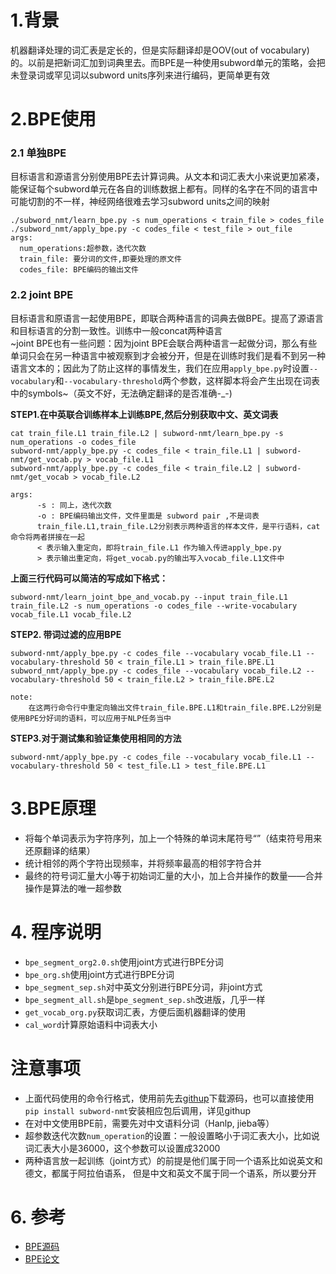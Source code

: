 # 1.背景
机器翻译处理的词汇表是定长的，但是实际翻译却是OOV(out of vocabulary)的。以前是把新词汇加到词典里去。而BPE是一种使用subword单元的策略，会把未登录词或罕见词以subword units序列来进行编码，更简单更有效
# 2.BPE使用
### 2.1 单独BPE
目标语言和源语言分别使用BPE去计算词典。从文本和词汇表大小来说更加紧凑，能保证每个subword单元在各自的训练数据上都有。同样的名字在不同的语言中可能切割的不一样，神经网络很难去学习subword units之间的映射

    ./subword_nmt/learn_bpe.py -s num_operations < train_file > codes_file
    ./subword_nmt/apply_bpe.py -c codes_file < test_file > out_file
    args:
      num_operations:超参数，迭代次数
      train_file: 要分词的文件,即要处理的原文件
      codes_file: BPE编码的输出文件
### 2.2 joint BPE
目标语言和原语言一起使用BPE，即联合两种语言的词典去做BPE。提高了源语言和目标语言的分割一致性。训练中一般concat两种语言<br>
~joint BPE也有一些问题：因为joint BPE会联合两种语言一起做分词，那么有些单词只会在另一种语言中被观察到才会被分开，但是在训练时我们是看不到另一种语言文本的；因此为了防止这样的事情发生，我们在应用`apply_bpe.py`时设置`--vocabulary`和`--vocabulary-threshold`两个参数，这样脚本将会产生出现在词表中的symbols~（英文不好，无法确定翻译的是否准确-_-)<br>

**STEP1.在中英联合训练样本上训练BPE,然后分别获取中文、英文词表**<br>

    cat train_file.L1 train_file.L2 | subword-nmt/learn_bpe.py -s num_operations -o codes_file
    subword-nmt/apply_bpe.py -c codes_file < train_file.L1 | subword-nmt/get_vocab.py > vocab_file.L1
    subword-nmt/apply_bpe.py -c codes_file < train_file.L2 | subword-nmt/get_vocab > vocab_file.L2
    
    args:
          -s : 同上，迭代次数
          -o : BPE编码输出文件，文件里面是 subword pair ,不是词表
          train_file.L1,train_file.L2分别表示两种语言的样本文件，是平行语料，cat命令将两者拼接在一起
          < 表示输入重定向，即将train_file.L1 作为输入传进apply_bpe.py
          > 表示输出重定向，将get_vocab.py的输出写入vocab_file.L1文件中

**上面三行代码可以简洁的写成如下格式：**

    subword-nmt/learn_joint_bpe_and_vocab.py --input train_file.L1 train_file.L2 -s num_operations -o codes_file --write-vocabulary vocab_file.L1 vocab_file.L2

**STEP2. 带词过滤的应用BPE**

    subword-nmt/apply_bpe.py -c codes_file --vocabulary vocab_file.L1 --vocabulary-threshold 50 < train_file.L1 > train_file.BPE.L1
    subword_nmt/apply_bpe.py -c codes_file --vocabulary vocab_file.L2 --vocabulary-threshold 50 < train_file.L2 > train_file.BPE.L2
    
    note:
        在这两行命令行中重定向输出文件train_file.BPE.L1和train_file.BPE.L2分别是使用BPE分好词的语料，可以应用于NLP任务当中

**STEP3.对于测试集和验证集使用相同的方法**

    subword-nmt/apply_bpe.py -c codes_file --vocabulary vocab_file.L1 --vocabulary-threshold 50 < test_file.L1 > test_file.BPE.L1

# 3.BPE原理
* 将每个单词表示为字符序列，加上一个特殊的单词末尾符号“</w>”（结束符号用来还原翻译的结果）
* 统计相邻的两个字符出现频率，并将频率最高的相邻字符合并
* 最终的符号词汇量大小等于初始词汇量的大小，加上合并操作的数量——合并操作是算法的唯一超参数

# 4. 程序说明
* `bpe_segment_org2.0.sh`使用joint方式进行BPE分词
* `bpe_org.sh`使用joint方式进行BPE分词
* `bpe_segment_sep.sh`对中英文分别进行BPE分词，非joint方式
* `bpe_segment_all.sh`是`bpe_segment_sep.sh`改进版，几乎一样
* `get_vocab_org.py`获取词汇表，方便后面机器翻译的使用
* `cal_word`计算原始语料中词表大小

# 注意事项
* 上面代码使用的命令行格式，使用前先去[githup](https://github.com/rsennrich/subword-nmt)下载源码，也可以直接使用`pip install subword-nmt`安装相应包后调用，详见githup
* 在对中文使用BPE前，需要先对中文语料分词（Hanlp, jieba等）
* 超参数迭代次数`num_operation`的设置：一般设置略小于词汇表大小，比如说词汇表大小是36000，这个参数可以设置成32000
* 两种语言放一起训练（joint方式）的前提是他们属于同一个语系比如说英文和德文，都属于阿拉伯语系， 但是中文和英文不属于同一个语系，所以要分开

# 6. 参考
* [BPE源码](https://github.com/rsennrich/subword-nmt)
* [BPE论文](https://arxiv.org/abs/1508.07909)

        
    
          
